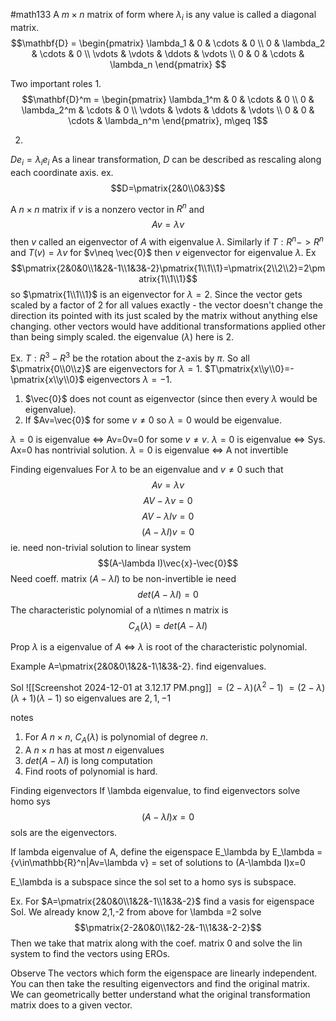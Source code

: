 #math133 
A $m\times n$ matrix of form where $\lambda_i$ is any value is called a diagonal matrix.
$$\mathbf{D} = 
\begin{pmatrix}
\lambda_1 & 0 & \cdots & 0 \\
0 & \lambda_2 & \cdots & 0 \\
\vdots & \vdots & \ddots & \vdots \\
0 & 0 & \cdots & \lambda_n
\end{pmatrix}
$$

Two important roles
1.
$$\mathbf{D}^m = 
\begin{pmatrix}
\lambda_1^m & 0 & \cdots & 0 \\
0 & \lambda_2^m & \cdots & 0 \\
\vdots & \vdots & \ddots & \vdots \\
0 & 0 & \cdots & \lambda_n^m
\end{pmatrix}, m\geq 1$$

2.
$De_i=\lambda_i e_i$
As a linear transformation, $D$ can be described as rescaling along each coordinate axis.
ex.
$$D=\pmatrix{2&0\\0&3}$$

A $n\times n$ matrix if $v$ is a nonzero vector in $R^n$ and
$$Av=\lambda v$$
then $v$ called an eigenvector of $A$ with eigenvalue $\lambda$.
Similarly if $T:R^n->R^n$ and $T(v)=\lambda v$ for $v\neq \vec{0}$ then $v$ eigenvector for eigenvalue $\lambda$.
Ex
$$\pmatrix{2&0&0\\1&2&-1\\1&3&-2}\pmatrix{1\\1\\1}=\pmatrix{2\\2\\2}=2\pmatrix{1\\1\\1}$$ so $\pmatrix{1\\1\\1}$ is an eigenvector for $\lambda =2$. Since the vector gets scaled by a factor of $2$ for all values exactly - the vector doesn't change the direction its pointed with its just scaled by the matrix without anything else changing. other vectors would have additional transformations applied other than being simply scaled. the eigenvalue ($\lambda$) here is $2$. 

Ex. $T:R^3-R^3$ be the rotation about the z-axis by $\pi$. So all $\pmatrix{0\\0\\z}$ are eigenvectors for $\lambda =1$. $T\pmatrix{x\\y\\0}=-\pmatrix{x\\y\\0}$ eigenvectors $\lambda =-1$. 

1. $\vec{0}$ does not count as eigenvector (since then every $\lambda$ would be eigenvalue).
2. If $Av=\vec{0}$ for some $v\neq 0$ so $\lambda=0$ would be eigenvalue. 

$\lambda=0$ is eigenvalue $\iff$ Av=0v=0 for some $v\neq v$. 
$\lambda=0$ is eigenvalue $\iff$ Sys. Ax=0 has nontrivial solution. 
$\lambda=0$ is eigenvalue $\iff$ A not invertible

Finding eigenvalues
For $\lambda$ to be an eigenvalue and $v\neq 0$ such that
$$Av=\lambda v$$
$$AV-\lambda v=0$$
$$AV-\lambda Iv=0$$
$$(A-\lambda I)v=0$$
ie. need non-trivial solution to linear system
$$(A-\lambda I)\vec{x}-\vec{0}$$
Need coeff. matrix ($A-\lambda I$) to be non-invertible ie need
$$det(A-\lambda I)=0$$
The characteristic polynomial of a n\times n matrix is 
$$C_A(\lambda)=det(A-\lambda I)$$

Prop
$\lambda$ is a eigenvalue of $A$ $\iff$ $\lambda$ is root of the characteristic polynomial.

Example
A=\pmatrix{2&0&0\\1&2&-1\\1&3&-2}. find eigenvalues.

Sol
![[Screenshot 2024-12-01 at 3.12.17 PM.png]]
$=(2-\lambda)(\lambda^2-1)$
$=(2-\lambda)(\lambda+1)(\lambda-1)$
so eigenvalues are $2,1,-1$

notes
1. For $A$ $n\times n$, $C_A(\lambda)$ is polynomial of degree $n$.
2. A $n\times n$ has at most $n$ eigenvalues
3. $det(A-\lambda I)$ is long computation
4. Find roots of polynomial is hard. 


Finding eigenvectors
If \lambda eigenvalue, to find eigenvectors solve homo sys
$$(A-\lambda I) x=0$$
sols are the eigenvectors. 

If lambda eigenvalue of A, define the eigenspace E_\lambda by
E_\lambda = \{v\in\mathbb{R}^n|Av=\lambda v\} = set of solutions to (A-\lambda I)x=0

E_\lambda is a subspace since the sol set to a homo sys is subspace. 

Ex. For $A=\pmatrix{2&0&0\\1&2&-1\\1&3&-2}$ find a vasis for eigenspace
Sol. We already know 2,1,-2 from above
for \lambda =2 solve
$$\pmatrix{2-2&0&0\\1&2-2&-1\\1&3&-2-2}$$
Then we take that matrix along with the coef. matrix 0 and solve the lin system to find the vectors using EROs.


Observe
The vectors which form the eigenspace are linearly independent. You can then take the resulting eigenvectors and find the original matrix. We can geometrically better understand what the original transformation matrix does to a given vector. 